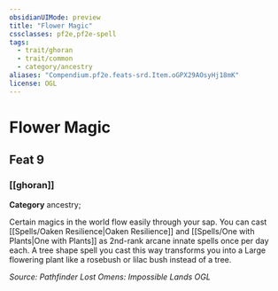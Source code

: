 ```yaml
---
obsidianUIMode: preview
title: "Flower Magic"
cssclasses: pf2e,pf2e-spell
tags:
  - trait/ghoran
  - trait/common
  - category/ancestry
aliases: "Compendium.pf2e.feats-srd.Item.oGPX29AOsyHj18mK"
license: OGL
---
```

# Flower Magic
## Feat 9
### [[ghoran]]

**Category** ancestry; 




Certain magics in the world flow easily through your sap. You can cast [[Spells/Oaken Resilience|Oaken Resilience]] and [[Spells/One with Plants|One with Plants]] as 2nd-rank arcane innate spells once per day each. A tree shape spell you cast this way transforms you into a Large flowering plant like a rosebush or lilac bush instead of a tree.

*Source: Pathfinder Lost Omens: Impossible Lands*
*OGL*